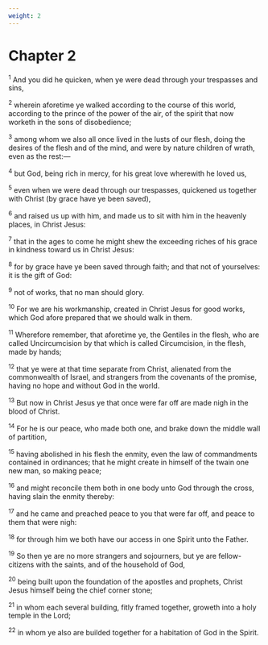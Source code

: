 ```yaml
---
weight: 2
---
```


# Chapter 2

<sup>1</sup> And you did he quicken, when ye were dead through your trespasses and sins, 

<sup>2</sup> wherein aforetime ye walked according to the course of this world, according to the prince of the power of the air, of the spirit that now worketh in the sons of disobedience; 

<sup>3</sup> among whom we also all once lived in the lusts of our flesh, doing the desires of the flesh and of the mind, and were by nature children of wrath, even as the rest:— 

<sup>4</sup> but God, being rich in mercy, for his great love wherewith he loved us, 

<sup>5</sup> even when we were dead through our trespasses, quickened us together with Christ (by grace have ye been saved), 

<sup>6</sup> and raised us up with him, and made us to sit with him in the heavenly places, in Christ Jesus: 

<sup>7</sup> that in the ages to come he might shew the exceeding riches of his grace in kindness toward us in Christ Jesus: 

<sup>8</sup> for by grace have ye been saved through faith; and that not of yourselves: it is the gift of God: 

<sup>9</sup> not of works, that no man should glory. 

<sup>10</sup> For we are his workmanship, created in Christ Jesus for good works, which God afore prepared that we should walk in them. 

<sup>11</sup> Wherefore remember, that aforetime ye, the Gentiles in the flesh, who are called Uncircumcision by that which is called Circumcision, in the flesh, made by hands; 

<sup>12</sup> that ye were at that time separate from Christ, alienated from the commonwealth of Israel, and strangers from the covenants of the promise, having no hope and without God in the world. 

<sup>13</sup> But now in Christ Jesus ye that once were far off are made nigh in the blood of Christ. 

<sup>14</sup> For he is our peace, who made both one, and brake down the middle wall of partition, 

<sup>15</sup> having abolished in his flesh the enmity, even the law of commandments contained in ordinances; that he might create in himself of the twain one new man, so making peace; 

<sup>16</sup> and might reconcile them both in one body unto God through the cross, having slain the enmity thereby: 

<sup>17</sup> and he came and preached peace to you that were far off, and peace to them that were nigh: 

<sup>18</sup> for through him we both have our access in one Spirit unto the Father. 

<sup>19</sup> So then ye are no more strangers and sojourners, but ye are fellow-citizens with the saints, and of the household of God, 

<sup>20</sup> being built upon the foundation of the apostles and prophets, Christ Jesus himself being the chief corner stone; 

<sup>21</sup> in whom each several building, fitly framed together, groweth into a holy temple in the Lord; 

<sup>22</sup> in whom ye also are builded together for a habitation of God in the Spirit. 


